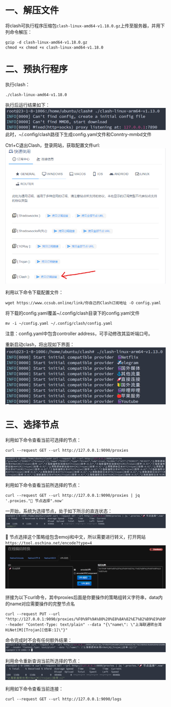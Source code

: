 # 一、解压文件

将clash可执行程序压缩包```clash-linux-amd64-v1.18.0.gz```上传至服务器，并用下列命令解压：

```shell
gzip -d clash-linux-amd64-v1.18.0.gz
chmod +x chmod +x clash-linux-amd64-v1.18.0
```

# 二、预执行程序

执行clash： 
```shell
./clash-linux-amd64-v1.18.0
```  
执行后运行结果如下： 
![p1](./p1.png)  
此时，~/.config/clash路径下生成config.yaml文件和Conntry-mmbd文件  

Ctrl+C退出Clash，登录网站，获取配置文件url:  
![p2](./p2.png)  

利用以下命令下载配置文件：
```shell
wget https://www.ccsub.online/link/你自己的Clash订阅地址 -O config.yaml
```

将下载的config.yaml覆盖~/.config/clash目录下的config.yaml文件  
```shell
mv -i ~/config.yaml ~/.config/clash/config.yaml 
```

注意：config.yaml中包含controller address，可手动修改其监听端口号。

重新启动clash，将出现如下界面：
![p3](./p3.png)  

# 三、选择节点

利用如下命令查看当前可选择的节点：  
```shell
curl --request GET --url http://127.0.0.1:9090/proxies
```
![p8](./p8.png)  

利用如下命令查看当前所选择的节点：  
```shell
curl --request GET --url http://127.0.0.1:9090/proxies | jq '.proxies."🚀 节点选择".now'
```
一开始，系统为选择节点，处于如下所示的直连状态：
![p4](./p4.png)  

🚀 节点选择这个策略组包含emoji和中文，所以需要进行转义，打开网站```https://tool.oschina.net/encode?type=4```
![p5](./p5.png)  

拼接为以下curl命令，其中proxies后面是你要操作的策略组转义字符串，data内的name对应需要操作的完整节点名
```shell
curl --request PUT --url "http://127.0.0.1:9090/proxies/%F0%9F%9A%80%20%E8%8A%82%E7%82%B9%E9%80%89%E6%8B%A9" --header "Content-Type: text/plain" --data "{\"name\": \"上海联通转台湾HiNet[M][Trojan][倍率:1]\"}"
```

命令完成时不会有任何额外结果：
![p6](./p6.png)  

利用命令重新查询当前所选择的节点：
![p7](./p7.png)  

利用如下命令查看当前连接：  
```shell
curl --request GET --url http://127.0.0.1:9090/logs
```